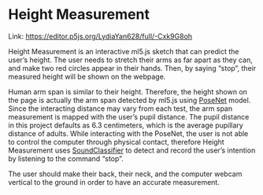 # Height Measurement
Link: https://editor.p5js.org/LydiaYan628/full/-Cxk9G8oh

Height Measurement is an interactive ml5.js sketch that can predict the user’s height. The user needs to stretch their arms as far apart as they can, and make two red circles appear in their hands. Then, by saying “stop”, their measured height will be shown on the webpage. 

Human arm span is similar to their height. Therefore, the height shown on the page is actually the arm span detected by ml5.js using [PoseNet](https://learn.ml5js.org/#/reference/posenet?id=posenet) model. Since the interacting distance may vary from each test, the arm span measurement is mapped with the user’s pupil distance. The pupil distance in this project defaults as 6.3 centimeters, which is the average pupillary distance of adults. While interacting with the PoseNet, the user is not able to control the computer through physical contact, therefore Height Measurement uses [SoundClassifier](https://learn.ml5js.org/#/reference/sound-classifier) to detect and record the user’s intention by listening to the command “stop”. 

The user should make their back, their neck, and the computer webcam vertical to the ground in order to have an accurate measurement.
